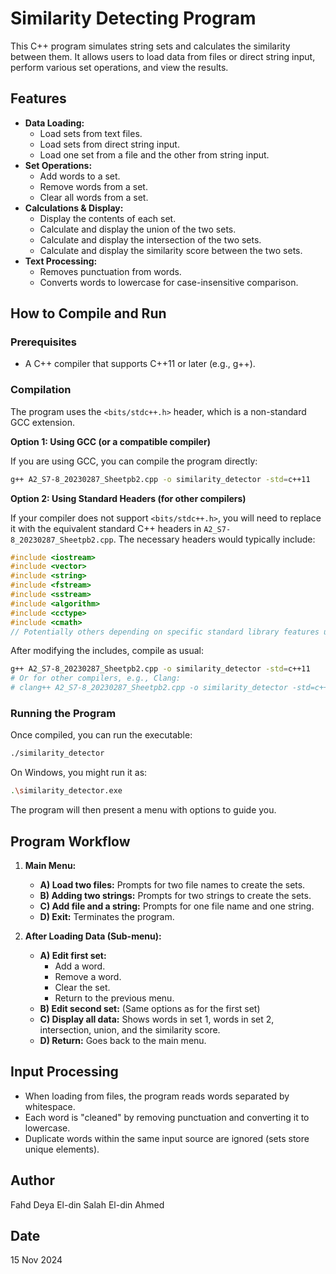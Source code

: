 # Similarity Detecting Program

This C++ program simulates string sets and calculates the similarity between them. It allows users to load data from files or direct string input, perform various set operations, and view the results.

## Features

- **Data Loading:**
  - Load sets from text files.
  - Load sets from direct string input.
  - Load one set from a file and the other from string input.
- **Set Operations:**
  - Add words to a set.
  - Remove words from a set.
  - Clear all words from a set.
- **Calculations & Display:**
  - Display the contents of each set.
  - Calculate and display the union of the two sets.
  - Calculate and display the intersection of the two sets.
  - Calculate and display the similarity score between the two sets.
- **Text Processing:**
  - Removes punctuation from words.
  - Converts words to lowercase for case-insensitive comparison.

## How to Compile and Run

### Prerequisites

- A C++ compiler that supports C++11 or later (e.g., g++).

### Compilation

The program uses the `<bits/stdc++.h>` header, which is a non-standard GCC extension.

**Option 1: Using GCC (or a compatible compiler)**

If you are using GCC, you can compile the program directly:

```bash
g++ A2_S7-8_20230287_Sheetpb2.cpp -o similarity_detector -std=c++11
```

**Option 2: Using Standard Headers (for other compilers)**

If your compiler does not support `<bits/stdc++.h>`, you will need to replace it with the equivalent standard C++ headers in `A2_S7-8_20230287_Sheetpb2.cpp`. The necessary headers would typically include:

```cpp
#include <iostream>
#include <vector>
#include <string>
#include <fstream>
#include <sstream>
#include <algorithm>
#include <cctype>
#include <cmath>
// Potentially others depending on specific standard library features used indirectly.
```

After modifying the includes, compile as usual:

```bash
g++ A2_S7-8_20230287_Sheetpb2.cpp -o similarity_detector -std=c++11
# Or for other compilers, e.g., Clang:
# clang++ A2_S7-8_20230287_Sheetpb2.cpp -o similarity_detector -std=c++11
```

### Running the Program

Once compiled, you can run the executable:

```bash
./similarity_detector
```

On Windows, you might run it as:

```bash
.\similarity_detector.exe
```

The program will then present a menu with options to guide you.

## Program Workflow

1.  **Main Menu:**

    - **A) Load two files:** Prompts for two file names to create the sets.
    - **B) Adding two strings:** Prompts for two strings to create the sets.
    - **C) Add file and a string:** Prompts for one file name and one string.
    - **D) Exit:** Terminates the program.

2.  **After Loading Data (Sub-menu):**
    - **A) Edit first set:**
      - Add a word.
      - Remove a word.
      - Clear the set.
      - Return to the previous menu.
    - **B) Edit second set:** (Same options as for the first set)
    - **C) Display all data:** Shows words in set 1, words in set 2, intersection, union, and the similarity score.
    - **D) Return:** Goes back to the main menu.

## Input Processing

- When loading from files, the program reads words separated by whitespace.
- Each word is "cleaned" by removing punctuation and converting it to lowercase.
- Duplicate words within the same input source are ignored (sets store unique elements).

## Author

Fahd Deya El-din Salah El-din Ahmed

## Date

15 Nov 2024

